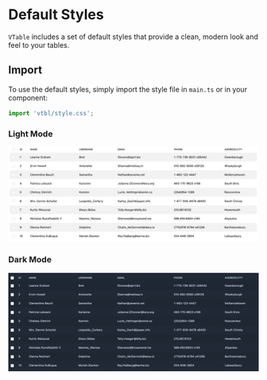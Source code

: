 # Default Styles

`VTable` includes a set of default styles that provide a clean, modern look and feel to your tables.

## Import

To use the default styles, simply import the style file in `main.ts` or in your component:

```ts
import 'vtbl/style.css';
```

### Light Mode

![Default Styles Light Mode](../assets/default.png)

### Dark Mode

![Default Styles Dark Mode](../assets/default-dark.png)
